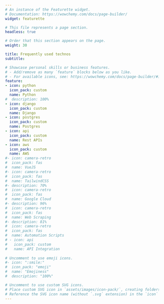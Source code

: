 ```yaml
---
# An instance of the Featurette widget.
# Documentation: https://wowchemy.com/docs/page-builder/
widget: featurette

# This file represents a page section.
headless: true

# Order that this section appears on the page.
weight: 30

title: Frequently used technos
subtitle:

# Showcase personal skills or business features.
# - Add/remove as many `feature` blocks below as you like.
# - For available icons, see: https://wowchemy.com/docs/page-builder/#icons
feature:
- icon: python
  icon_pack: custom
  name: Python
#  description: 100%  
- icon: django
  icon_pack: custom
  name: Django
- icon: postgres
  icon_pack: custom
  name: Postgres
- icon: api
  icon_pack: custom
  name: Rest APIs
- icon: aws
  icon_pack: custom
  name: AWS
#- icon: camera-retro
#  icon_pack: fas
#  name: VueJS
#- icon: camera-retro
#  icon_pack: fas
#  name: TailwindCSS
#- description: 70%
#  icon: camera-retro
#  icon_pack: fas
#  name: Google Cloud
#- description: 96%
#  icon: camera-retro
#  icon_pack: fas
#  name: Web Scraping
#- description: 81%
#  icon: camera-retro
#  icon_pack: fas
#  name: Automation Scripts
# - icon: api
#   icon_pack: custom
#   name: API Integration
  
# Uncomment to use emoji icons.
#- icon: ":smile:"
#  icon_pack: "emoji"
#  name: "Emojiness"
#  description: "100%"  

# Uncomment to use custom SVG icons.
# Place custom SVG icon in `assets/images/icon-pack/`, creating folders if necessary.
# Reference the SVG icon name (without `.svg` extension) in the `icon` field.
---
```

